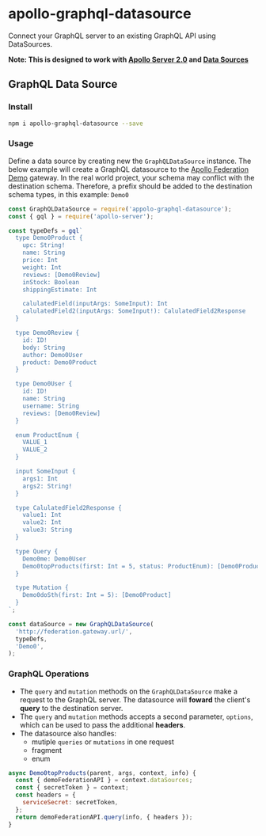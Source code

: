 # apollo-graphql-datasource

Connect your GraphQL server to an existing GraphQL API using DataSources.

**Note: This is designed to work with  [Apollo Server 2.0](https://www.apollographql.com/docs/apollo-server/whats-new.html) and [Data Sources](https://www.apollographql.com/docs/apollo-server/features/data-sources.html)**

## GraphQL Data Source

### Install

```sh
npm i apollo-graphql-datasource --save
```

### Usage

Define a data source by creating new the `GraphQLDataSource` instance. The below example will create a GraphQL datasource to the [Apollo Federation Demo](https://github.com/apollographql/federation-demo) gateway. In the real world project, your schema may conflict with the destination schema. Therefore, a prefix should be added to the destination schema types, in this example: `Demo0`

```js
const GraphQLDataSource = require('appolo-graphql-datasource');
const { gql } = require('apollo-server');

const typeDefs = gql`
  type Demo0Product {
    upc: String!
    name: String
    price: Int
    weight: Int
    reviews: [Demo0Review]
    inStock: Boolean
    shippingEstimate: Int

    calulatedField(inputArgs: SomeInput): Int
    calulatedField2(inputArgs: SomeInput!): CalulatedField2Response
  }

  type Demo0Review {
    id: ID!
    body: String
    author: Demo0User
    product: Demo0Product
  }

  type Demo0User {
    id: ID!
    name: String
    username: String
    reviews: [Demo0Review]
  }

  enum ProductEnum {
    VALUE_1
    VALUE_2
  }

  input SomeInput {
    args1: Int
    args2: String!
  }

  type CalulatedField2Response {
    value1: Int
    value2: Int
    value3: String
  }

  type Query {
    Demo0me: Demo0User
    Demo0topProducts(first: Int = 5, status: ProductEnum): [Demo0Product]
  }

  type Mutation {
    Demo0doSth(first: Int = 5): [Demo0Product]
  }
`;

const dataSource = new GraphQLDataSource(
  'http://federation.gateway.url/',
  typeDefs,
  'Demo0',
);
```

### GraphQL Operations

- The `query` and `mutation` methods on the `GraphQLDataSource` make a request to the GraphQL server. The datasource will **foward** the client's **query** to the destination server.
- The `query` and `mutation` methods accepts a second parameter, `options`, which can be used to pass the additional **headers**.
- The datasource also handles:
  - mutiple `queries` or `mutations` in one request
  - fragment
  - enum

```js
async Demo0topProducts(parent, args, context, info) {
  const { demoFederationAPI } = context.dataSources;
  const { secretToken } = context;
  const headers = {
    serviceSecret: secretToken,
  };
  return demoFederationAPI.query(info, { headers });
}
```
